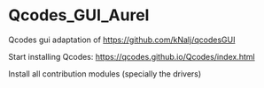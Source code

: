 # Qcodes_GUI_Aurel
 Qcodes gui adaptation of https://github.com/kNalj/qcodesGUI


Start installing Qcodes: https://qcodes.github.io/Qcodes/index.html


Install all contribution modules (specially the drivers)

